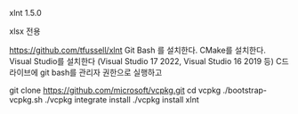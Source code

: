 xlnt 1.5.0

xlsx 전용

https://github.com/tfussell/xlnt
Git Bash 를 설치한다.
CMake를 설치한다.
Visual Studio를 설치한다 (Visual Studio 17 2022, Visual Studio 16 2019 등)
C드라이브에 git bash를 관리자 권한으로 실행하고

git clone https://github.com/microsoft/vcpkg.git
cd vcpkg
./bootstrap-vcpkg.sh
./vcpkg integrate install
./vcpkg install xlnt